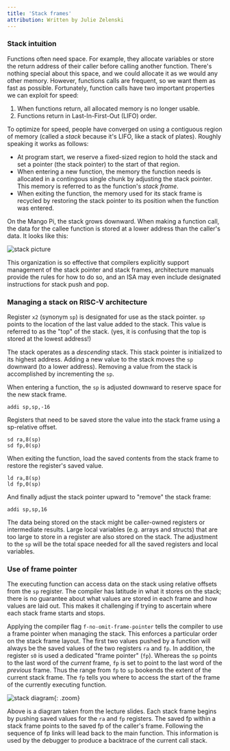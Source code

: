 ```yaml
---
title: 'Stack frames'
attribution: Written by Julie Zelenski
---
```


### Stack intuition
Functions often need space. For example, they allocate 
variables or store the return
address of their caller before calling another function. There's
nothing special about this space, and we could allocate it as we would
any other memory.  However, functions calls are frequent, so we want
them as fast as possible.  Fortunately, function calls have two important
properties we can exploit for speed:

1. When functions return, all allocated memory is no longer usable.
2. Functions return in Last-In-First-Out (LIFO) order.

To optimize for speed, people have converged on using a contiguous region of memory
(called a *stack* because it's LIFO, like a stack of plates).  Roughly speaking it
works as follows:

+ At program start, we reserve a fixed-sized region to hold the stack and set a
pointer (the stack pointer) to the start of that region.
+ When entering a new function, the memory the function needs is allocated in a contingous single chunk by adjusting
the stack pointer. This memory is referred to as the function's _stack frame_.
+ When exiting the function, the memory used for its stack frame is recycled by restoring the stack pointer to its position when the function was entered.

On the Mango Pi, the stack grows downward.  When making a function call,
the data for the callee function is stored at a lower address than the caller's data.
It looks like this:

![stack picture](../images/stack.png)

This organization is so effective that compilers explicitly
support management of the stack pointer and stack frames,
architecture manuals provide the rules for how to do so, and an ISA may even include designated instructions for stack push and pop.

### Managing a stack on RISC-V architecture

Register `x2` (synonym `sp`) is designated for use as the stack pointer.
`sp` points to the location of the last value added to the stack. This value is
referred to as the "top" of the stack. (yes, it is confusing that the top is stored at the lowest address!)

The stack operates as a _descending_
stack. This stack pointer is initialized to its highest
address. Adding a new value to the stack moves the `sp` downward (to a lower address).
Removing a value from the stack is accomplished by incrementing the `sp`.

When entering a function, the `sp` is adjusted downward to reserve space for the new stack frame.
```
addi sp,sp,-16
```

Registers that need to be saved store the value into the stack frame using a sp-relative offset.
```
sd ra,8(sp)
sd fp,0(sp)
```
When exiting the function, load the saved contents from the stack frame to restore the register's saved value.
```
ld ra,8(sp)
ld fp,0(sp)
```

And finally adjust the stack pointer upward to "remove" the stack frame:
```
addi sp,sp,16
```

The data being stored on the stack might be caller-owned registers or intermediate results. Large local variables (e.g. arrays and structs) that are too large to store in a register are also stored on the stack. The adjustment to the `sp` will be the total space needed for all the saved registers and local variables.

### Use of frame pointer
The executing function can access data on the stack using relative offsets from the `sp` register.  The compiler has latitude in what it stores on the stack; there is no guarantee about what values are stored in each frame and how values are laid out. This makes it challenging if trying to ascertain where each stack frame starts and stops.

Applying the compiler flag `f-no-omit-frame-pointer` tells the compiler to use a frame pointer when managing the stack. This enforces a particular order on the stack frame layout. The first two values pushed by a function will always be the saved values of the two registers `ra` and `fp`.  In addition, the register `s0` is used a dedicated "frame pointer" (`fp`).  Whereas the `sp` points to the last word of the _current_ frame, `fp` is set to point to the last word of the _previous_ frame. Thus the range from `fp` to `sp` bookends the extent of the current stack frame.  The `fp` tells you where to access the start of the frame of the currently executing function.

![stack diagram](../images/frame_pointers.png){: .zoom}

Above is a diagram taken from the lecture slides. Each stack frame begins by pushing saved values for the `ra` and `fp` registers. The saved fp within a stack frame points to the saved fp of the caller's frame. Following the sequence of fp links will lead back to the main function. This information is used by the debugger to produce a backtrace of the current call stack.

